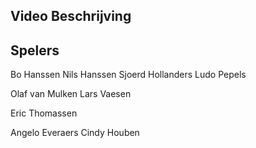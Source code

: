 ## Video Beschrijving

## Spelers
Bo Hanssen
Nils Hanssen
Sjoerd Hollanders
Ludo Pepels

Olaf van Mulken
Lars Vaesen

Eric Thomassen

Angelo Everaers
Cindy Houben
